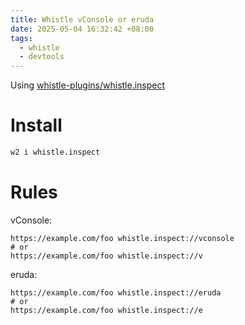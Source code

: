 ```yaml
---
title: Whistle vConsole or eruda
date: 2025-05-04 16:32:42 +08:00
tags:
  - whistle
  - devtools
---
```


Using [whistle-plugins/whistle.inspect](https://github.com/whistle-plugins/whistle.inspect?tab=readme-ov-file)

# Install

```sh
w2 i whistle.inspect
```

# Rules

vConsole:

```
https://example.com/foo whistle.inspect://vconsole 
# or
https://example.com/foo whistle.inspect://v
```

eruda:

```
https://example.com/foo whistle.inspect://eruda 
# or
https://example.com/foo whistle.inspect://e
```